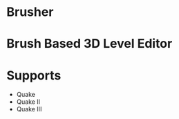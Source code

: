 # Brusher
Brush Based 3D Level Editor
===========================

Supports
========
- Quake
- Quake II
- Quake III
